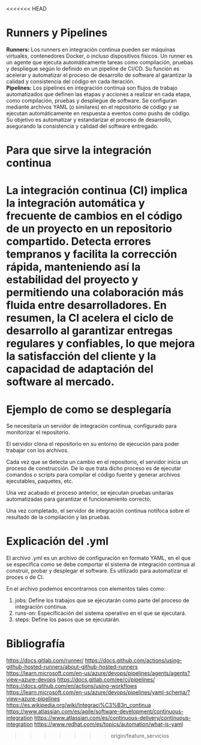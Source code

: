 <<<<<<< HEAD
# Runners y Pipelines
**Runners:** Los runners en integración continua pueden ser máquinas virtuales, contenedores Docker, o incluso dispositivos físicos. Un runner es un agente que ejecuta automáticamente tareas como compilación, pruebas y despliegue según lo definido en un pipeline de CI/CD. Su función es acelerar y automatizar el proceso de desarrollo de software al garantizar la calidad y consistencia del código en cada iteración.
    <br>
**Pipelines:** Los pipelines en integración continua son flujos de trabajo automatizados que definen las etapas y acciones a realizar en cada etapa, como compilación, pruebas y despliegue de software. Se configuran mediante archivos YAML (o similares) en el repositorio de código y se ejecutan automáticamente en respuesta a eventos como pushs de código. Su objetivo es automatizar y estandarizar el proceso de desarrollo, asegurando la consistencia y calidad del software entregado.
    <br>
# Para que sirve la integración continua
La integración continua (CI) implica la integración automática y frecuente de cambios en el código de un proyecto en un repositorio compartido. Detecta errores tempranos y facilita la corrección rápida, manteniendo así la estabilidad del proyecto y permitiendo una colaboración más fluida entre desarrolladores. En resumen, la CI acelera el ciclo de desarrollo al garantizar entregas regulares y confiables, lo que mejora la satisfacción del cliente y la capacidad de adaptación del software al mercado.
=======
# Ejemplo de como se desplegaría

Se necesitaría un servidor de integración continua, configurado para monitorizar el repositorio.

El servidor clona el repositorio en su entorno de ejecución para poder trabajar con los archivos.

Cada vez que se detecta un cambio en el repositorio, el servidor inicia un proceso de construcción. De lo que trata dicho proceso es de ejecutar comandos o scripts para compilar el código fuente y generar archivos ejecutables, paquetes, etc.

Una vez acabado el proceso anterior, se ejecutan pruebas unitarias automatizadas para garantizar el funcionamiento correcto.

Una vez completado, el servidor de integración continua notifoca sobre el resultado de la compilación y las pruebas.

# Explicación del .yml 

El archivo .yml es un archivo de configuración en formato YAML, en el que se especifica como se debe comportar el sistema de integración continua al construir, probar y desplegar el software. Es utilizado para automatizar el proces o de CI.

En el archivo podemos encontrarnos con elementos tales como:

1. jobs: Define los trabajos que se ejecutarán como parte del proceso de integración continua.
2. runs-on: Especificación del sistema operativo en el que se ejecutará.
3. steps: Define los pasos que se ejecutarán.

# Bibliografía

https://docs.gitlab.com/runner/
https://docs.github.com/actions/using-github-hosted-runners/about-github-hosted-runners
https://learn.microsoft.com/en-us/azure/devops/pipelines/agents/agents?view=azure-devops
https://docs.gitlab.com/ee/ci/pipelines/
https://docs.github.com/en/actions/using-workflows
https://learn.microsoft.com/en-us/azure/devops/pipelines/yaml-schema/?view=azure-pipelines
https://es.wikipedia.org/wiki/Integraci%C3%B3n_continua
https://www.atlassian.com/es/agile/software-development/continuous-integration
https://www.atlassian.com/es/continuous-delivery/continuous-integration
https://www.redhat.com/es/topics/automation/what-is-yaml
>>>>>>> origin/feature_servicios
